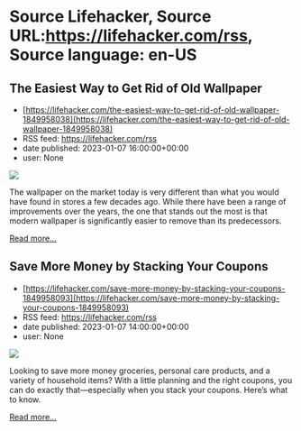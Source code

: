# Source Lifehacker, Source URL:https://lifehacker.com/rss, Source language: en-US

## The Easiest Way to Get Rid of Old Wallpaper
 - [https://lifehacker.com/the-easiest-way-to-get-rid-of-old-wallpaper-1849958038](https://lifehacker.com/the-easiest-way-to-get-rid-of-old-wallpaper-1849958038)
 - RSS feed: https://lifehacker.com/rss
 - date published: 2023-01-07 16:00:00+00:00
 - user: None

<img src="https://i.kinja-img.com/gawker-media/image/upload/s--bXQl-9gu--/c_fit,fl_progressive,q_80,w_636/bc5986500daa3a2d7601059a8cc7282b.jpg" /><p>The wallpaper on the market today is very different than what you would have found in stores a few decades ago. While there have been a range of improvements over the years, the one that stands out the most is that modern wallpaper is significantly easier to remove than its predecessors. </p><p><a href="https://lifehacker.com/the-easiest-way-to-get-rid-of-old-wallpaper-1849958038">Read more...</a></p>

## Save More Money by Stacking Your Coupons
 - [https://lifehacker.com/save-more-money-by-stacking-your-coupons-1849958093](https://lifehacker.com/save-more-money-by-stacking-your-coupons-1849958093)
 - RSS feed: https://lifehacker.com/rss
 - date published: 2023-01-07 14:00:00+00:00
 - user: None

<img src="https://i.kinja-img.com/gawker-media/image/upload/s--Tja6DpdL--/c_fit,fl_progressive,q_80,w_636/04cc6d876e169d7e45aa063008402c74.jpg" /><p>Looking to save more money groceries, personal care products, and a variety of household items? With a little planning and the right coupons, you can do exactly that—especially when you stack your coupons. Here’s what to know.</p><p><a href="https://lifehacker.com/save-more-money-by-stacking-your-coupons-1849958093">Read more...</a></p>
